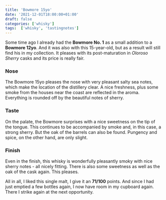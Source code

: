 ```yaml
---
title: 'Bowmore 15yo'
date: '2021-12-01T18:00:00+01:00'
draft: false
categories: ['whisky']
tags:  ['whisky', 'tastingnotes']
---
```


Some time ago I already had the **Bowmore No. 1** as a small addition to
a **Bowmore 12yo**. And it was also with this 15-year-old, but as a result
will still find his in my collection. It pleases with its post-maturation
in *Oloroso Sherry* casks and its price is really fair.

### Nose

The Bowmore 15yo pleases the nose with very pleasant salty sea notes, which
make the location of the distillery clear. A nice freshness, plus some smoke
from the houses near the coast are reflected in the aroma. Everything is
rounded off by the beautiful notes of sherry.

### Taste

On the palate, the Bowmore surprises with a nice sweetness on the tip of the
tongue. This continues to be accompanied by smoke and, in this case, a strong
sherry. But the oak of the barrels can also be found. Pungency and spice, on
the other hand, are only slight.

### Finish

Even in the finish, this whisky is wonderfully pleasantly smoky with nice
sherry notes - all nicely fitting. There is also some sweetness as well
as the oak of the cask again. This pleases.

All in all, I liked this single malt, I give it an **71/100** points. And since 
I had just emptied a few bottles again, I now have room in my cupboard again. 
There I strike again at the next opportunity.

